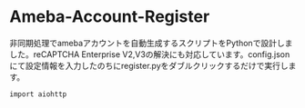 # Ameba-Account-Register
非同期処理でamebaアカウントを自動生成するスクリプトをPythonで設計しました。reCAPTCHA Enterprise V2,V3の解決にも対応しています。config.jsonにて設定情報を入力したのちにregister.pyをダブルクリックするだけで実行します。

```Python:qiita.rb
import aiohttp
```
